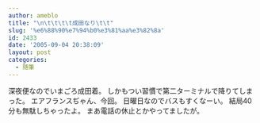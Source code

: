 ```yaml
---
author: ameblo
title: "\n\t\t\t\t成田なり\t\t"
slug: '%e6%88%90%e7%94%b0%e3%81%aa%e3%82%8a'
id: 2433
date: '2005-09-04 20:38:09'
layout: post
categories:
  - 随筆
---
```


深夜便なのでいまごろ成田着。 しかもつい習慣で第二ターミナルで降りてしまった。 エアフランスぢゃん、今回。 日曜日なのでバスもすくなーい。 結局40分も無駄しちゃったよ。 まあ電話の休止とかやってましたが。